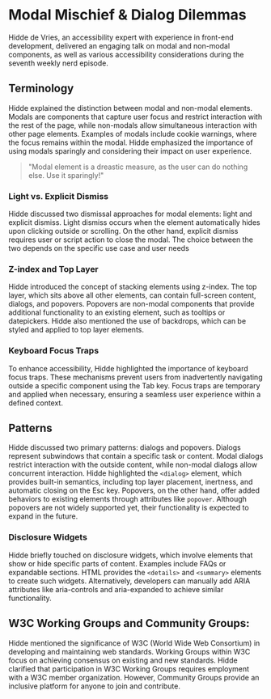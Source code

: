 # Modal Mischief & Dialog Dilemmas

Hidde de Vries, an accessibility expert with experience in front-end development, delivered an engaging talk on modal and non-modal components, as well as various accessibility considerations during the seventh weekly nerd episode. 

## Terminology

Hidde explained the distinction between modal and non-modal elements. Modals are components that capture user focus and restrict interaction with the rest of the page, while non-modals allow simultaneous interaction with other page elements. Examples of modals include cookie warnings, where the focus remains within the modal. Hidde emphasized the importance of using modals sparingly and considering their impact on user experience.

> "Modal element is a dreastic measure, as the user can do nothing else. Use it sparingly!"

### Light vs. Explicit Dismiss

Hidde discussed two dismissal approaches for modal elements: light and explicit dismiss. Light dismiss occurs when the element automatically hides upon clicking outside or scrolling. On the other hand, explicit dismiss requires user or script action to close the modal. The choice between the two depends on the specific use case and user needs

### Z-index and Top Layer

Hidde introduced the concept of stacking elements using z-index. The top layer, which sits above all other elements, can contain full-screen content, dialogs, and popovers. Popovers are non-modal components that provide additional functionality to an existing element, such as tooltips or datepickers. Hidde also mentioned the use of backdrops, which can be styled and applied to top layer elements.

### Keyboard Focus Traps

To enhance accessibility, Hidde highlighted the importance of keyboard focus traps. These mechanisms prevent users from inadvertently navigating outside a specific component using the Tab key. Focus traps are temporary and applied when necessary, ensuring a seamless user experience within a defined context.

## Patterns

Hidde discussed two primary patterns: dialogs and popovers. Dialogs represent subwindows that contain a specific task or content. Modal dialogs restrict interaction with the outside content, while non-modal dialogs allow concurrent interaction. Hidde highlighted the `<dialog>` element, which provides built-in semantics, including top layer placement, inertness, and automatic closing on the Esc key. Popovers, on the other hand, offer added behaviors to existing elements through attributes like `popover`. Although popovers are not widely supported yet, their functionality is expected to expand in the future.

### Disclosure Widgets

Hidde briefly touched on disclosure widgets, which involve elements that show or hide specific parts of content. Examples include FAQs or expandable sections. HTML provides the `<details>` and `<summary>` elements to create such widgets. Alternatively, developers can manually add ARIA attributes like aria-controls and aria-expanded to achieve similar functionality.

## W3C Working Groups and Community Groups:

Hidde mentioned the significance of W3C (World Wide Web Consortium) in developing and maintaining web standards. Working Groups within W3C focus on achieving consensus on existing and new standards. Hidde clarified that participation in W3C Working Groups requires employment with a W3C member organization. However, Community Groups provide an inclusive platform for anyone to join and contribute.